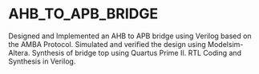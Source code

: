 # AHB_TO_APB_BRIDGE
Designed and Implemented an AHB to APB bridge using Verilog based on the AMBA Protocol.
Simulated and verified the design using Modelsim-Altera.
Synthesis of bridge top using Quartus Prime II.
RTL Coding and Synthesis in Verilog.
